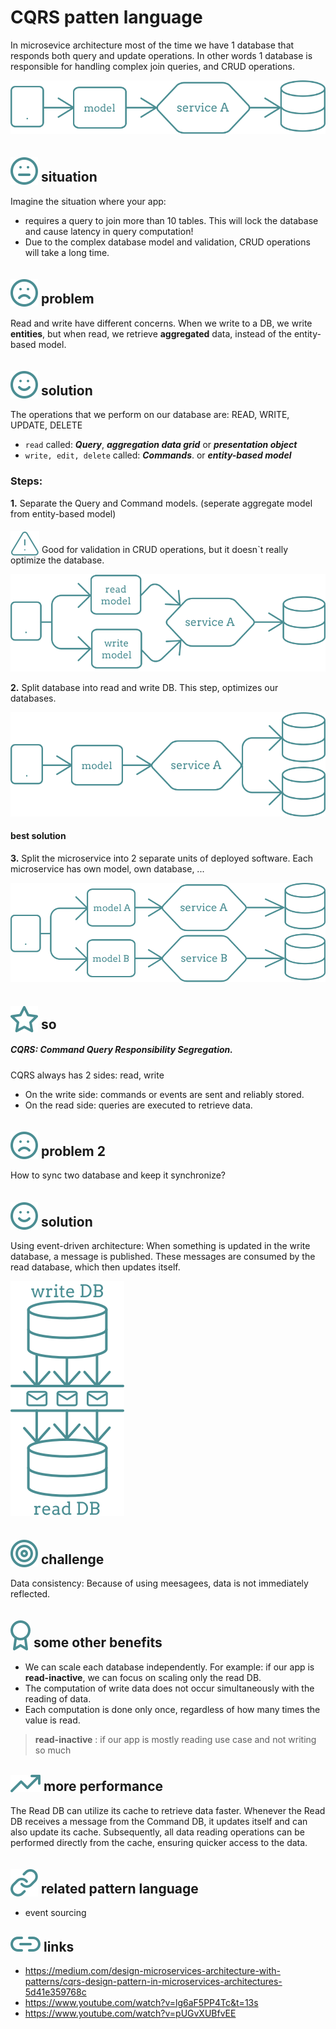# CQRS patten language

In microsevice architecture most of the time we have 1 database that responds both query and update operations.
In other words 1 database is responsible for handling complex join queries, and CRUD operations.

<img src="../images/CQRS/simple-service.svg" />

## <img src="../images/icons/meh.svg" style="position:relative; top:5px;" /> situation

Imagine the situation where your app:

-   requires a query to join more than 10 tables. This will lock the database and cause latency in query computation!
-   Due to the complex database model and validation, CRUD operations will take a long time.

## <img src="../images/icons/sad.svg" style="position:relative; top:5px" /> problem

Read and write have different concerns.
When we write to a DB, we write **entities**,
but when read, we retrieve **aggregated** data, instead of the entity-based model.

## <img src="../images/icons/happy.svg" style="position:relative; top:5px" /> solution

The operations that we perform on our database are: READ, WRITE, UPDATE, DELETE

-   `read` called:
    **_Query_**, **_aggregation data grid_** or **_presentation object_**
-   `write, edit, delete` called:
    **_Commands_**. or **_entity-based model_**

### Steps:

**1.** Separate the Query and Command models.
(seperate aggregate model from entity-based model)

<img src="../images/icons/warning.svg" style="position:relative; top:5px" /> Good for validation in CRUD operations, but it doesn`t really optimize the database.

<img src="../images/CQRS/service-with-2-models.svg" />

**2.** Split database into read and write DB.
This step, optimizes our databases.

<img src="../images/CQRS/service-with-2-DB.svg" />

#### best solution

**3.** Split the microservice into 2 separate units of deployed software.
Each microservice has own model, own database, ...

<img src="../images/CQRS/app-with-2-service.svg" />

## <img src="../images/icons/star.svg" style="position:relative; top:5px" /> so

##### CQRS: Command Query Responsibility Segregation.

CQRS always has 2 sides: read, write

-   On the write side: commands or events are sent and reliably stored.
-   On the read side: queries are executed to retrieve data.

## <img src="../images/icons/sad.svg" style="position:relative; top:5px" /> problem 2

How to sync two database and keep it synchronize?

## <img src="../images/icons/happy.svg" style="position:relative; top:5px" /> solution

Using event-driven architecture:
When something is updated in the write database, a message is published.
These messages are consumed by the read database, which then updates itself.

<img src="../images/CQRS/DB-messaging.svg" />

## <img src="../images/icons/dart.svg" style="position:relative; top:5px" /> challenge

Data consistency: Because of using meesagees, data is not immediately reflected.

## <img src="../images/icons/badge.svg" style="position:relative; top:5px" /> some other benefits

-   We can scale each database independently.
    For example: if our app is **read-inactive**, we can focus on scaling only the read DB.
-   The computation of write data does not occur simultaneously with the reading of data.
-   Each computation is done only once, regardless of how many times the value is read.

> **read-inactive** : if our app is mostly reading use case and not writing so much

## <img src="../images/icons/high.svg" style="position:relative; top:2px" /> more performance

The Read DB can utilize its cache to retrieve data faster.
Whenever the Read DB receives a message from the Command DB, it updates itself and can also update its cache.
Subsequently, all data reading operations can be performed directly from the cache,
ensuring quicker access to the data.

## <img src="../images/icons/link.svg" style="position:relative; top:5px" /> related pattern language

-   event sourcing

## <img src="../images/icons/link2.svg" /> links

-   https://medium.com/design-microservices-architecture-with-patterns/cqrs-design-pattern-in-microservices-architectures-5d41e359768c
-   https://www.youtube.com/watch?v=lg6aF5PP4Tc&t=13s
-   https://www.youtube.com/watch?v=pUGvXUBfvEE
